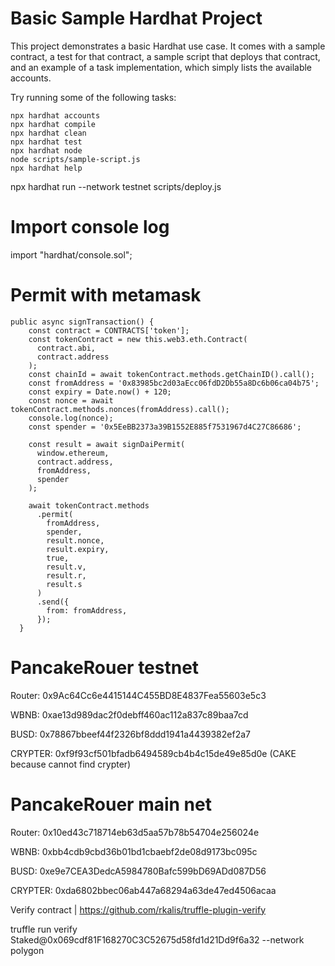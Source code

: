 # Basic Sample Hardhat Project

This project demonstrates a basic Hardhat use case. It comes with a sample contract, a test for that contract, a sample script that deploys that contract, and an example of a task implementation, which simply lists the available accounts.

Try running some of the following tasks:

```shell
npx hardhat accounts
npx hardhat compile
npx hardhat clean
npx hardhat test
npx hardhat node
node scripts/sample-script.js
npx hardhat help
```
npx hardhat run --network testnet scripts/deploy.js

# Import console log 

import "hardhat/console.sol";

# Permit with metamask

```
public async signTransaction() {
    const contract = CONTRACTS['token'];
    const tokenContract = new this.web3.eth.Contract(
      contract.abi,
      contract.address
    );
    const chainId = await tokenContract.methods.getChainID().call();
    const fromAddress = '0x83985bc2d03aEcc06fdD2Db55a8Dc6b06ca04b75';
    const expiry = Date.now() + 120;
    const nonce = await tokenContract.methods.nonces(fromAddress).call();
    console.log(nonce);
    const spender = '0x5EeBB2373a39B1552E885f7531967d4C27C86686';

    const result = await signDaiPermit(
      window.ethereum,
      contract.address,
      fromAddress,
      spender
    );

    await tokenContract.methods
      .permit(
        fromAddress,
        spender,
        result.nonce,
        result.expiry,
        true,
        result.v,
        result.r,
        result.s
      )
      .send({
        from: fromAddress,
      });
  }
```

# PancakeRouer testnet

Router: 0x9Ac64Cc6e4415144C455BD8E4837Fea55603e5c3

WBNB: 0xae13d989dac2f0debff460ac112a837c89baa7cd

BUSD: 0x78867bbeef44f2326bf8ddd1941a4439382ef2a7

CRYPTER: 0xf9f93cf501bfadb6494589cb4b4c15de49e85d0e (CAKE because cannot find crypter)

# PancakeRouer main net

Router: 0x10ed43c718714eb63d5aa57b78b54704e256024e 

WBNB: 0xbb4cdb9cbd36b01bd1cbaebf2de08d9173bc095c

BUSD: 0xe9e7CEA3DedcA5984780Bafc599bD69ADd087D56

CRYPTER: 0xda6802bbec06ab447a68294a63de47ed4506acaa


Verify contract | https://github.com/rkalis/truffle-plugin-verify

truffle run verify Staked@0x069cdf81F168270C3C52675d58fd1d21Dd9f6a32 --network polygon
